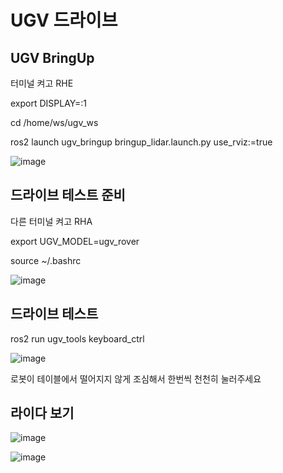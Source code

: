 # UGV 드라이브

## UGV BringUp

터미널 켜고 RHE

export DISPLAY=:1

cd /home/ws/ugv_ws

ros2 launch ugv_bringup bringup_lidar.launch.py use_rviz:=true

![image](https://github.com/user-attachments/assets/78e2c6c7-4776-4c73-9bdc-7cb3c968aed4)


## 드라이브 테스트 준비

다른 터미널 켜고 RHA

export UGV_MODEL=ugv_rover

source ~/.bashrc

![image](https://github.com/user-attachments/assets/b43775ab-6996-44d1-ae6d-15e4b57e3d9b)


## 드라이브 테스트

ros2 run ugv_tools keyboard_ctrl

![image](https://github.com/user-attachments/assets/4ad83d26-1a7f-4b0b-a0d4-24980e18f415)

로봇이 테이블에서 떨어지지 않게 조심해서 한번씩 천천히 눌러주세요

## 라이다 보기

![image](https://github.com/user-attachments/assets/e4e039d3-0cef-49cd-957c-51bf7775a0df)

![image](https://github.com/user-attachments/assets/279359da-2253-4bfc-a275-202f4d776161)





